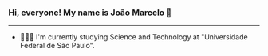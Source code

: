 ### Hi, everyone! My name is João Marcelo 👋
_____________________________________________________

- 👨🏻‍🎓 I'm currently studying Science and Technology at "Universidade Federal de São Paulo".




